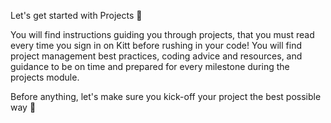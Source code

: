 Let's get started with Projects :muscle:

You will find instructions guiding you through projects, that you must read every time you sign in on Kitt before rushing in your code! You will find project management best practices, coding advice and resources, and guidance to be on time and prepared for every milestone during the projects module.

Before anything, let's make sure you kick-off your project the best possible way :rocket:
